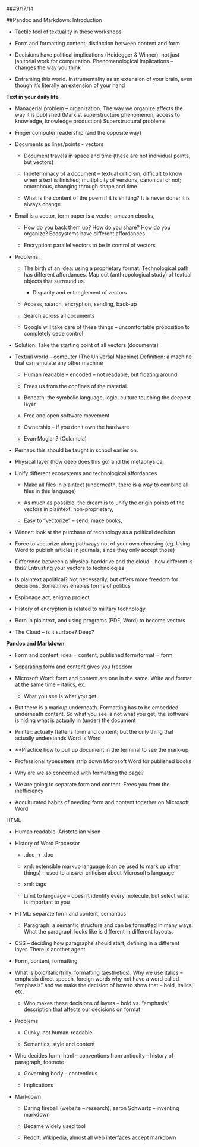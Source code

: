 ###9/17/14 

##Pandoc and Markdown: Introduction

-   Tactile feel of textuality in these workshops

-   Form and formatting content; distinction between content and form

-   Decisions have political implications (Heidegger & Winner), not just
    janitorial work for computation. Phenomenological implications –
    changes the way you think

-   Enframing this world. Instrumentality as an extension of your brain,
    even though it’s literally an extension of your hand

**Text in your daily life**

-   Managerial problem – organization. The way we organize affects the
    way it is published (Marxist superstructure phenomenon, access to
    knowledge, knowledge production) Superstructural problems

-   Finger computer readership (and the opposite way)

-   Documents as lines/points - vectors

    -   Document travels in space and time (these are not individual
        points, but vectors)

    -   Indeterminacy of a document – textual criticism, difficult to
        know when a text is finished; multiplicity of versions,
        canonical or not; amorphous, changing through shape and time

    -   What is the content of the poem if it is shifting? It is never
        done; it is always change

-   Email is a vector, term paper is a vector, amazon ebooks,

    -   How do you back them up? How do you share? How do you organize?
        Ecosystems have different affordances

    -   Encryption: parallel vectors to be in control of vectors

-   Problems:

    -   The birth of an idea: using a proprietary format. Technological
        path has different affordances. Map out (anthropological study)
        of textual objects that surround us.

        -   Disparity and entanglement of vectors

    -   Access, search, encryption, sending, back-up

    -   Search across all documents

    -   Google will take care of these things – uncomfortable
        proposition to completely cede control

-   Solution: Take the starting point of all vectors (documents)

-   Textual world – computer (The Universal Machine) Definition: a
    machine that can emulate any other machine

    -   Human readable – encoded – not readable, but floating around

    -   Frees us from the confines of the material.

    -   Beneath: the symbolic language, logic, culture touching the
        deepest layer

    -   Free and open software movement

    -   Ownership – if you don’t own the hardware

    -   Evan Moglan? (Columbia)

-   Perhaps this should be taught in school earlier on.

-   Physical layer (how deep does this go) and the metaphysical

-   Unify different ecosystems and technological affordances

    -   Make all files in plaintext (underneath, there is a way to
        combine all files in this language)

    -   As much as possible, the dream is to unify the origin points of
        the vectors in plaintext, non-proprietary,

    -   Easy to “vectorize” – send, make books,

-   Winner: look at the purchase of technology as a political decision

-   Force to vectorize along pathways not of your own choosing (eg.
    Using Word to publish articles in journals, since they only accept
    those)

-   Difference between a physical harddrive and the cloud – how
    different is this? Entrusting your vectors to technologies

-   Is plaintext apolitical? Not necessarily, but offers more freedom
    for decisions. Sometimes enables forms of politics

-   Espionage act, enigma project

-   History of encryption is related to military technology

-   Born in plaintext, and using programs (PDF, Word) to become vectors

-   The Cloud – is it surface? Deep?

**Pandoc and Markdown**

-   Form and content: idea = content, published form/format = form

-   Separating form and content gives you freedom

-   Microsoft Word: form and content are one in the same. Write and
    format at the same time – italics, ex.

    -   What you see is what you get

-   But there is a markup underneath. Formatting has to be embedded
    underneath content. So what you see is not what you get; the
    software is hiding what is actually in (under) the document

-   Printer: actually flattens form and content; but the only thing that
    actually understands Word is Word

-   \*\*Practice how to pull up document in the terminal to see the
    mark-up

-   Professional typesetters strip down Microsoft Word for published
    books

-   Why are we so concerned with formatting the page?

-   We are going to separate form and content. Frees you from the
    inefficiency

-   Acculturated habits of needing form and content together on
    Microsoft Word

HTML

-   Human readable. Aristotelian vison

-   History of Word Processor

    -   .doc -\> .doc

    -   xml: extensible markup language (can be used to mark up other
        things) – used to answer criticism about Microsoft’s language

    -   xml: tags

    -   Limit to language – doesn’t identify every molecule, but select
        what is important to you

-   HTML: separate form and content, semantics

    -   Paragraph: a semantic structure and can be formatted in many
        ways. What the paragraph looks like is different in different
        layouts.

-   CSS – deciding how paragraphs should start, defining in a different
    layer. There is another agent

-   Form, content, formatting

-   What is bold/italic/frilly: formatting (aesthetics). Why we use
    italics – emphasis direct speech, foreign words why not have a word
    called “emphasis” and we make the decision of how to show that –
    bold, italics, etc.

    -   Who makes these decisions of layers – bold vs. “emphasis”
        description that affects our decisions on format

-   Problems

    -   Gunky, not human-readable

    -   Semantics, style and content

-   Who decides form, html – conventions from antiquity – history of
    paragraph, footnote

    -   Governing body – contentious

    -   Implications

-   Markdown

    -   Daring fireball (website – research), aaron Schwartz – inventing
        markdown

    -   Became widely used tool

    -   Reddit, Wikipedia, almost all web interfaces accept markdown
